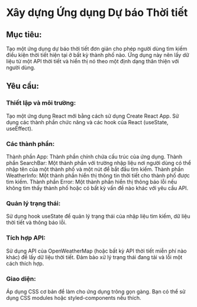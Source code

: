 # Xây dựng Ứng dụng Dự báo Thời tiết

## Mục tiêu:

Tạo một ứng dụng dự báo thời tiết đơn giản cho phép người dùng tìm kiếm điều kiện thời tiết hiện tại ở bất kỳ thành phố nào. Ứng dụng này nên lấy dữ liệu từ một API thời tiết và hiển thị nó theo một định dạng thân thiện với người dùng.

## Yêu cầu:

### Thiết lập và môi trường:
Tạo một ứng dụng React mới bằng cách sử dụng Create React App.
Sử dụng các thành phần chức năng và các hook của React (useState, useEffect).
### Các thành phần:
Thành phần App: Thành phần chính chứa cấu trúc của ứng dụng.
Thành phần SearchBar: Một thành phần với trường nhập liệu nơi người dùng có thể nhập tên của một thành phố và một nút để bắt đầu tìm kiếm.
Thành phần WeatherInfo: Một thành phần hiển thị thông tin thời tiết cho thành phố được tìm kiếm.
Thành phần Error: Một thành phần hiển thị thông báo lỗi nếu không tìm thấy thành phố hoặc có bất kỳ vấn đề nào khác với yêu cầu API.
### Quản lý trạng thái:
Sử dụng hook useState để quản lý trạng thái của nhập liệu tìm kiếm, dữ liệu thời tiết và thông báo lỗi.
### Tích hợp API:
Sử dụng API của OpenWeatherMap (hoặc bất kỳ API thời tiết miễn phí nào khác) để lấy dữ liệu thời tiết.
Đảm bảo xử lý trạng thái đang tải và lỗi một cách thích hợp.
### Giao diện:
Áp dụng CSS cơ bản để làm cho ứng dụng trông gọn gàng. Bạn có thể sử dụng CSS modules hoặc styled-components nếu thích.

